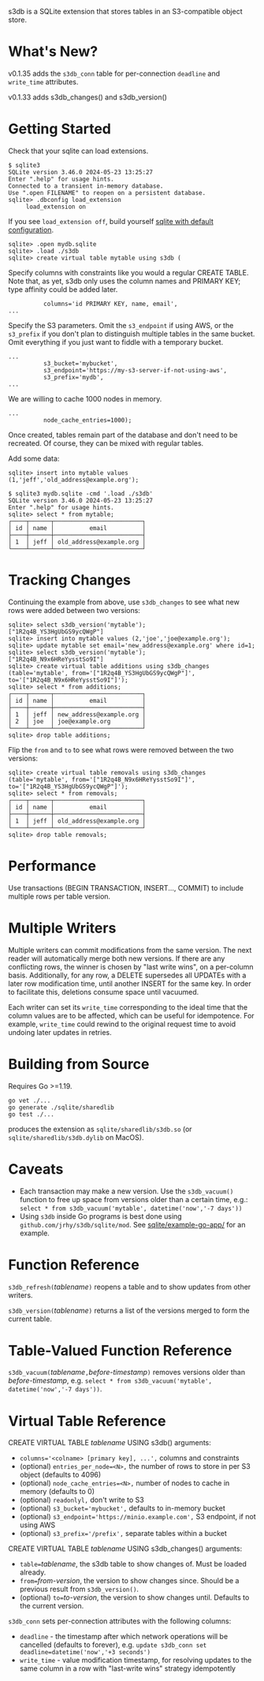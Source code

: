 s3db is a SQLite extension that stores tables in an S3-compatible object store.

What's New?
===========

v0.1.35 adds the `s3db_conn` table for per-connection `deadline` and `write_time` attributes.

v0.1.33 adds s3db_changes() and s3db_version()

Getting Started
===============

Check that your sqlite can load extensions. 
```
$ sqlite3
SQLite version 3.46.0 2024-05-23 13:25:27
Enter ".help" for usage hints.
Connected to a transient in-memory database.
Use ".open FILENAME" to reopen on a persistent database.
sqlite> .dbconfig load_extension
     load_extension on
```
If you see `load_extension off`, build yourself 
[sqlite with default configuration](https://github.com/sqlite/sqlite).

```
sqlite> .open mydb.sqlite
sqlite> .load ./s3db
sqlite> create virtual table mytable using s3db (
```
Specify columns with constraints like you would a regular CREATE
TABLE.  Note that, as yet, s3db only uses the column names and
PRIMARY KEY; type affinity could be added later.
```
          columns='id PRIMARY KEY, name, email',
...
```
Specify the S3 parameters. Omit the `s3_endpoint` if using AWS, or
the `s3_prefix` if you don't plan to distinguish multiple tables
in the same bucket. Omit everything if you just want to fiddle with
a temporary bucket.
```
...
          s3_bucket='mybucket',
          s3_endpoint='https://my-s3-server-if-not-using-aws',
          s3_prefix='mydb',
...
```
We are willing to cache 1000 nodes in memory.
```
...
          node_cache_entries=1000);
```
Once created, tables remain part of the database and don't need to be recreated.
Of course, they can be mixed with regular tables.

Add some data:
```
sqlite> insert into mytable values (1,'jeff','old_address@example.org');
```

```
$ sqlite3 mydb.sqlite -cmd '.load ./s3db'
SQLite version 3.46.0 2024-05-23 13:25:27
Enter ".help" for usage hints.
sqlite> select * from mytable;
┌────┬──────┬─────────────────────────┐
│ id │ name │          email          │
├────┼──────┼─────────────────────────┤
│ 1  │ jeff │ old_address@example.org │
└────┴──────┴─────────────────────────┘
```

Tracking Changes
================

Continuing the example from above, use `s3db_changes` to see what new rows were
added between two versions:

```
sqlite> select s3db_version('mytable');
["1R2q4B_YS3HgUbGS9ycQWgP"]
sqlite> insert into mytable values (2,'joe','joe@example.org');
sqlite> update mytable set email='new_address@example.org' where id=1;
sqlite> select s3db_version('mytable');
["1R2q4B_N9x6HReYysstSo9I"]
sqlite> create virtual table additions using s3db_changes (table='mytable', from='["1R2q4B_YS3HgUbGS9ycQWgP"]', to='["1R2q4B_N9x6HReYysstSo9I"]');
sqlite> select * from additions;
┌────┬──────┬─────────────────────────┐
│ id │ name │          email          │
├────┼──────┼─────────────────────────┤
│ 1  │ jeff │ new_address@example.org │
│ 2  │ joe  │ joe@example.org         │
└────┴──────┴─────────────────────────┘
sqlite> drop table additions;
```
Flip the `from` and `to` to see what rows were removed between the two versions:
```
sqlite> create virtual table removals using s3db_changes (table='mytable', from='["1R2q4B_N9x6HReYysstSo9I"]', to='["1R2q4B_YS3HgUbGS9ycQWgP"]');
sqlite> select * from removals;
┌────┬──────┬─────────────────────────┐
│ id │ name │          email          │
├────┼──────┼─────────────────────────┤
│ 1  │ jeff │ old_address@example.org │
└────┴──────┴─────────────────────────┘
sqlite> drop table removals;
```

Performance
===========
Use transactions (BEGIN TRANSACTION, INSERT..., COMMIT) to include
multiple rows per table version.

Multiple Writers
================
Multiple writers can commit modifications from the same version.
The next reader will automatically merge both new versions. If there
are any conflicting rows, the winner is chosen by "last write wins",
on a per-column basis. Additionally, for any row, a DELETE supersedes
all UPDATEs with a later row modification time, until another INSERT
for the same key. In order to facilitate this, deletions consume
space until vacuumed.

Each writer can set its `write_time` corresponding to the ideal
time that the column values are to be affected, which can be useful
for idempotence. For example, `write_time` could rewind to the
original request time to avoid undoing later updates in retries.

Building from Source
====================
Requires Go >=1.19. 
```
go vet ./...
go generate ./sqlite/sharedlib
go test ./...
```
produces the extension as `sqlite/sharedlib/s3db.so` (or
`sqlite/sharedlib/s3db.dylib` on MacOS).

Caveats
=======
* Each transaction may make a new version. Use the `s3db_vacuum()`
function to free up space from versions older than a certain time, e.g.:
```select * from s3db_vacuum('mytable', datetime('now','-7 days'))```
* Using `s3db` inside Go programs is best done using `github.com/jrhy/s3db/sqlite/mod`.
See [sqlite/example-go-app/](sqlite/example-go-app/) for an example. 

Function Reference
==================
`s3db_refresh(`*tablename*`)` reopens a table and to show updates from
other writers.

`s3db_version(`*tablename*`)` returns a list of the versions merged to
form the current table.

Table-Valued Function Reference
===============================
`s3db_vacuum(`*tablename*`,`*before-timestamp*`)` removes versions older
than *before-timestamp*, e.g.
`select * from s3db_vacuum('mytable', datetime('now','-7 days'))`.

Virtual Table Reference
=======================
CREATE VIRTUAL TABLE *tablename* USING s3db() arguments:
* `columns='<colname> [primary key], ...',` columns and constraints
* (optional) `entries_per_node=<N>,`            the number of rows to store in per S3 object (defaults to 4096)
* (optional) `node_cache_entries=<N>,`          number of nodes to cache in memory (defaults to 0)
* (optional) `readonlyl,`                       don't write to S3
* (optional) `s3_bucket='mybucket',`            defaults to in-memory bucket
* (optional) `s3_endpoint='https://minio.example.com',` S3 endpoint, if not using AWS
* (optional) `s3_prefix='/prefix',`             separate tables within a bucket

CREATE VIRTUAL TABLE *tablename* USING s3db_changes() arguments:
* `table=`*tablename*, the s3db table to show changes of. Must be loaded already.
* `from=`*from-version*, the version to show changes since. Should be a previous result from `s3db_version()`.
* (optional) `to=`*to-version*, the version to show changes until. Defaults to the current version. 

`s3db_conn` sets per-connection attributes with the following columns:
* `deadline` - the timestamp after which network operations will be cancelled (defaults to forever), e.g.
`update s3db_conn set deadline=datetime('now','+3 seconds')`
* `write_time` - value modification timestamp, for resolving updates to the same column in a row with
"last-write wins" strategy idempotently


